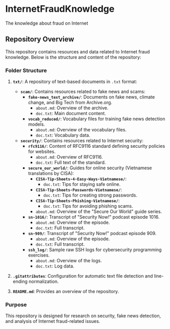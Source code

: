 # InternetFraudKnowledge
The knowledge about fraud on Internet

## Repository Overview
This repository contains resources and data related to Internet fraud knowledge. Below is the structure and content of the repository:

### Folder Structure
1. **`txt/`**: A repository of text-based documents in `.txt` format:
   - **`scam/`**: Contains resources related to fake news and scams:
     - **`fake-news_text_archive/`**: Documents on fake news, climate change, and Big Tech from Archive.org.
       - `about.md`: Overview of the archive.
       - `doc.txt`: Main document content.
     - **`vocab_reduced/`**: Vocabulary files for training fake news detection models.
       - `about.md`: Overview of the vocabulary files.
       - `doc.txt`: Vocabulary data.
   - **`security/`**: Contains resources related to Internet security:
     - **`rfc9116/`**: Content of RFC9116 standard defining security policies for websites.
       - `about.md`: Overview of RFC9116.
       - `doc.txt`: Full text of the standard.
     - **`secure_our_world/`**: Guides for online security (Vietnamese translations by CISA):
       - **`CISA-Tip-Sheets-4-Easy-Ways-Vietnamese/`**:
         - `doc.txt`: Tips for staying safe online.
       - **`CISA-Tip-Sheets-Passwords-Vietnamese/`**:
         - `doc.txt`: Tips for creating strong passwords.
       - **`CISA-Tip-Sheets-Phishing-Vietnamese/`**:
         - `doc.txt`: Tips for avoiding phishing scams.
       - `about.md`: Overview of the "Secure Our World" guide series.
     - **`sn-1016/`**: Transcript of "Security Now!" podcast episode 1016.
       - `about.md`: Overview of the episode.
       - `doc.txt`: Full transcript.
     - **`sn-909/`**: Transcript of "Security Now!" podcast episode 909.
       - `about.md`: Overview of the episode.
       - `doc.txt`: Full transcript.
     - **`ssh_log/`**: Sample raw SSH logs for cybersecurity programming exercises.
       - `about.md`: Overview of the logs.
       - `doc.txt`: Log data.

2. **`.gitattributes`**: Configuration for automatic text file detection and line-ending normalization.

3. **`README.md`**: Provides an overview of the repository.

### Purpose
This repository is designed for research on security, fake news detection, and analysis of Internet fraud-related issues.